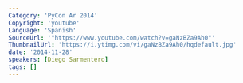 ```yaml
---
Category: 'PyCon Ar 2014'
Copyright: 'youtube'
Language: 'Spanish'
SourceUrl: '"https://www.youtube.com/watch?v=gaNzBZa9Ah0"'
ThumbnailUrl: 'https://i.ytimg.com/vi/gaNzBZa9Ah0/hqdefault.jpg'
date: '2014-11-28'
speakers: [Diego Sarmentero]
tags: []
---
```


